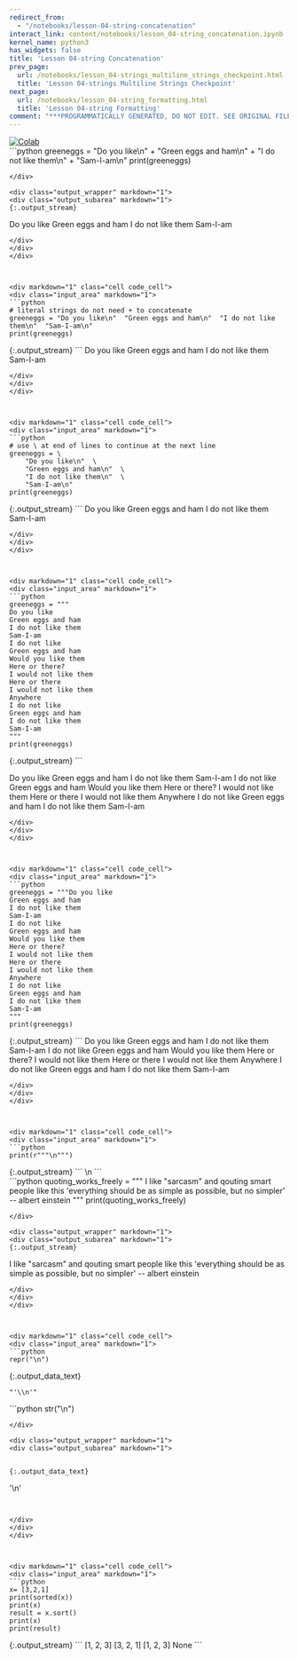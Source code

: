 ```yaml
---
redirect_from:
  - "/notebooks/lesson-04-string-concatenation"
interact_link: content/notebooks/lesson_04-string_concatenation.ipynb
kernel_name: python3
has_widgets: false
title: 'Lesson 04-string Concatenation'
prev_page:
  url: /notebooks/lesson_04-strings_multiline_strings_checkpoint.html
  title: 'Lesson 04-strings Multiline Strings Checkpoint'
next_page:
  url: /notebooks/lesson_04-string_formatting.html
  title: 'Lesson 04-string Formatting'
comment: "***PROGRAMMATICALLY GENERATED, DO NOT EDIT. SEE ORIGINAL FILES IN /content***"
---
```

<a href="https://colab.research.google.com/github/aviadr1/learn-python/blob/master/live%20class%20demonstrations/lesson%2004%20-%20string%20concatenation.ipynb" target="_blank">
<img src="https://colab.research.google.com/assets/colab-badge.svg" 
     title="Open this file in Google Colab" alt="Colab"/>
</a>




<div markdown="1" class="cell code_cell">
<div class="input_area" markdown="1">
```python
greeneggs = "Do you like\n" + "Green eggs and ham\n" + "I do not like them\n" + "Sam-I-am\n"
print(greeneggs)

```
</div>

<div class="output_wrapper" markdown="1">
<div class="output_subarea" markdown="1">
{:.output_stream}
```
Do you like
Green eggs and ham
I do not like them
Sam-I-am

```
</div>
</div>
</div>



<div markdown="1" class="cell code_cell">
<div class="input_area" markdown="1">
```python
# literal strings do not need + to concatenate
greeneggs = "Do you like\n"  "Green eggs and ham\n"  "I do not like them\n"  "Sam-I-am\n"
print(greeneggs)

```
</div>

<div class="output_wrapper" markdown="1">
<div class="output_subarea" markdown="1">
{:.output_stream}
```
Do you like
Green eggs and ham
I do not like them
Sam-I-am

```
</div>
</div>
</div>



<div markdown="1" class="cell code_cell">
<div class="input_area" markdown="1">
```python
# use \ at end of lines to continue at the next line
greeneggs = \
    "Do you like\n"  \
    "Green eggs and ham\n"  \
    "I do not like them\n"  \
    "Sam-I-am\n"
print(greeneggs)

```
</div>

<div class="output_wrapper" markdown="1">
<div class="output_subarea" markdown="1">
{:.output_stream}
```
Do you like
Green eggs and ham
I do not like them
Sam-I-am

```
</div>
</div>
</div>



<div markdown="1" class="cell code_cell">
<div class="input_area" markdown="1">
```python
greeneggs = """
Do you like
Green eggs and ham
I do not like them
Sam-I-am
I do not like
Green eggs and ham
Would you like them
Here or there?
I would not like them
Here or there
I would not like them
Anywhere
I do not like
Green eggs and ham
I do not like them
Sam-I-am
"""
print(greeneggs)

```
</div>

<div class="output_wrapper" markdown="1">
<div class="output_subarea" markdown="1">
{:.output_stream}
```

Do you like
Green eggs and ham
I do not like them
Sam-I-am
I do not like
Green eggs and ham
Would you like them
Here or there?
I would not like them
Here or there
I would not like them
Anywhere
I do not like
Green eggs and ham
I do not like them
Sam-I-am

```
</div>
</div>
</div>



<div markdown="1" class="cell code_cell">
<div class="input_area" markdown="1">
```python
greeneggs = """Do you like
Green eggs and ham
I do not like them
Sam-I-am
I do not like
Green eggs and ham
Would you like them
Here or there?
I would not like them
Here or there
I would not like them
Anywhere
I do not like
Green eggs and ham
I do not like them
Sam-I-am
"""
print(greeneggs)

```
</div>

<div class="output_wrapper" markdown="1">
<div class="output_subarea" markdown="1">
{:.output_stream}
```
Do you like
Green eggs and ham
I do not like them
Sam-I-am
I do not like
Green eggs and ham
Would you like them
Here or there?
I would not like them
Here or there
I would not like them
Anywhere
I do not like
Green eggs and ham
I do not like them
Sam-I-am

```
</div>
</div>
</div>



<div markdown="1" class="cell code_cell">
<div class="input_area" markdown="1">
```python
print(r"""\n""")

```
</div>

<div class="output_wrapper" markdown="1">
<div class="output_subarea" markdown="1">
{:.output_stream}
```
\n
```
</div>
</div>
</div>



<div markdown="1" class="cell code_cell">
<div class="input_area" markdown="1">
```python
quoting_works_freely = """
I like "sarcasm"
and qouting smart people like this
'everything should be as simple as possible, but no simpler'
-- albert einstein
"""
print(quoting_works_freely)

```
</div>

<div class="output_wrapper" markdown="1">
<div class="output_subarea" markdown="1">
{:.output_stream}
```

I like "sarcasm"
and qouting smart people like this
'everything should be as simple as possible, but no simpler'
-- albert einstein

```
</div>
</div>
</div>



<div markdown="1" class="cell code_cell">
<div class="input_area" markdown="1">
```python
repr("\n")

```
</div>

<div class="output_wrapper" markdown="1">
<div class="output_subarea" markdown="1">


{:.output_data_text}
```
"'\\n'"
```


</div>
</div>
</div>



<div markdown="1" class="cell code_cell">
<div class="input_area" markdown="1">
```python
str("\n")

```
</div>

<div class="output_wrapper" markdown="1">
<div class="output_subarea" markdown="1">


{:.output_data_text}
```
'\n'
```


</div>
</div>
</div>



<div markdown="1" class="cell code_cell">
<div class="input_area" markdown="1">
```python
x= [3,2,1]
print(sorted(x))
print(x)
result = x.sort()
print(x)
print(result)

```
</div>

<div class="output_wrapper" markdown="1">
<div class="output_subarea" markdown="1">
{:.output_stream}
```
[1, 2, 3]
[3, 2, 1]
[1, 2, 3]
None
```
</div>
</div>
</div>

